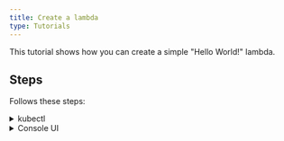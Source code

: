 ```yaml
---
title: Create a lambda
type: Tutorials
---
```


This tutorial shows how you can create a simple "Hello World!" lambda.

## Steps

Follows these steps:

<div tabs name="steps" group="create-lambda">
  <details>
  <summary label="kubectl">
  kubectl
  </summary>

1. Export these variables:

    ```bash
    export NAME={LAMBDA_NAME}
    export NAMESPACE={LAMBDA_NAMESPACE}
    ```

2. Create a Function CR that specifies the lambda's logic and defines a runtime on which it should run:

    ```yaml
    cat <<EOF | kubectl apply -f -
    apiVersion: serverless.kyma-project.io/v1alpha1
    kind: Function
    metadata:
      name: $NAME
      namespace: $NAMESPACE
    spec:
      functionContentType: plaintext
      runtime: nodejs8
      function: |
        module.exports = {
          main: function(event, context) {
            return 'Hello World!'
          }
        }
    EOF    
    ```

3. Check if your lambda was created successfully and has the `Running` status:

    ```bash
    kubectl get functions $NAME -n $NAMESPACE -o=jsonpath='{.status.condition}'
    ```

    </details>
    <details>
    <summary label="console-ui">
    Console UI
    </summary>

> **NOTE:** Serverless v2 is an experimental feature, and it is not enabled by default in the Console UI. To use its **Functions [preview]** view, enable **Experimental functionalities** in the **General Settings** view before you follow the steps. Refresh the page after enabling this option.

1. Create a Namespace or select one from the drop-down list in the top navigation panel.

2. Go to the **Functions [preview]** view at the bottom of the left navigation panel and select **Create lambda**.

3. In the pop-up box, provide the lambda's name and select **Create** to confirm changes.

     The pop-up box closes and the `Lambda created successfully` message appears.

4. In the lambda details view that opens up automatically, go to the **Code** tab and enter the lambda's code:

    ```
    module.exports = {
      main: function (event, context) {
      return 'Hello World!'
      }
    }
    ```

5. Select **Save** to confirm changes.

    The `Lambda {NAME} updated successfully` message appears confirming the changes were saved. Once deployed, the new lambda should have the `RUNNING` status in the list of all lambdas under the **Functions [preview]** view.

    </details>
</div>
